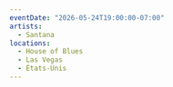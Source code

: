 ```yaml
---
eventDate: "2026-05-24T19:00:00-07:00"
artists:
  - Santana
locations:
  - House of Blues
  - Las Vegas
  - États-Unis
---
```

